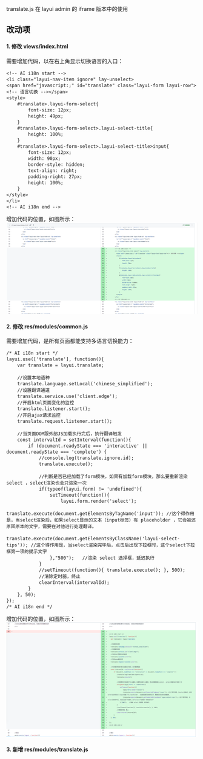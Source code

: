 translate.js 在 layui admin 的 iframe 版本中的使用

## 改动项

#### 1. 修改 views/index.html 
需要增加代码，以在右上角显示切换语言的入口：

````
<!-- AI i18n start -->
<li class="layui-nav-item ignore" lay-unselect>
<span href="javascript:;" id="translate" class="layui-form layui-row"><!-- 语言切换 --></span>
<style>
    #translate>.layui-form-select{
        font-size: 12px;
        height: 49px;
    }
    #translate>.layui-form-select>.layui-select-title{
        height: 100%;
    }
    #translate>.layui-form-select>.layui-select-title>input{
        font-size: 12px;
        width: 90px;
        border-style: hidden;
        text-align: right;
        padding-right: 27px;
        height: 100%;
    }
</style>  
</li>
<!-- AI i18n end -->
````
增加代码的位置，如图所示：  
![](./demo-images/iframe-views-index.html.png)

#### 2. 修改 res/modules/common.js 
需要增加代码，是所有页面都能支持多语言切换能力：
````
/* AI i18n start */
layui.use(['translate'], function(){
	var translate = layui.translate;

	//设置本地语种
	translate.language.setLocal('chinese_simplified');
	//设置翻译通道
	translate.service.use('client.edge');
	//开启html页面变化的监控
	translate.listener.start();    
	//开启ajax请求监控
	translate.request.listener.start();

	//当页面DOM跟外部JS加载执行完后，执行翻译触发
	const intervalId = setInterval(function(){
	    if (document.readyState === 'interactive' || document.readyState === 'complete') {
	        //console.log(translate.ignore.id);
	        translate.execute();

	        //判断是否已经加载了form模块，如果有加载form模块，那么要重新渲染 select ，select渲染也会只渲染一次
	        if(typeof(layui.form) != 'undefined'){
	            setTimeout(function(){
	                layui.form.render('select');
	                translate.execute(document.getElementsByTagName('input')); //这个得作用是，当select渲染后，如果select显示的文本（input标签）有 placeholder ，它会被还原回原本的文字，需要在对他进行处理翻译。
	                translate.execute(document.getElementsByClassName('layui-select-tips')); //这个得作用是，当select渲染完毕后，点击后出现下拉框时，这个select下拉框第一项的提示文字
	            },"500");   //渲染 select 选择框，延迟执行
	        }
	        //setTimeout(function(){ translate.execute(); }, 500);
	        //清除定时器，终止
	        clearInterval(intervalId);
	    }
	}, 50);
});
/* AI i18n end */
````
增加代码的位置，如图所示：  
![](./demo-images/iframe-res-modules-common.js.png)

#### 3. 新增 res/modules/translate.js
